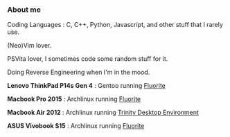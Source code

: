 ### About me

Coding Languages : C, C++, Python, Javascript, and other stuff that I rarely use.

(Neo)Vim lover.

PSVita lover, I sometimes code some random stuff for it.

Doing Reverse Engineering when I'm in the mood.

**Lenovo ThinkPad P14s Gen 4**   : Gentoo running [Fluorite](https://github.com/L0Wigh/Fluorite)

**Macbook Pro 2015**             : Archlinux running [Fluorite](https://github.com/L0Wigh/Fluorite)

**Macbook Air 2012**             : Archlinux running [Trinity Desktop Environment](https://www.trinitydesktop.org/)

**ASUS Vivobook S15**            : Archlinux running [Fluorite](https://github.com/L0Wigh/Fluorite)

<!-- [![thomathi's 42 stats](https://badge42.coday.fr/api/v2/cltek6jel009301p4ozygnxhu/stats?cursusId=21&coalitionId=334)](https://github.com/Coday-meric/badge42) -->
